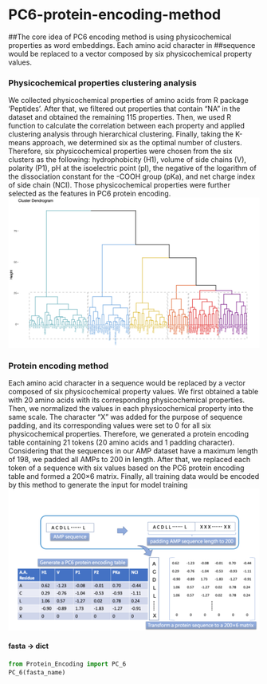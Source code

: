 # PC6-protein-encoding-method
##The core idea of PC6 encoding method is using physicochemical properties as word embeddings. Each amino acid character in ##sequence would be replaced to a vector composed by six physicochemical property values.

### Physicochemical properties clustering analysis
We collected physicochemical properties of amino acids from R package ‘Peptides’. After that, we filtered out properties that contain “NA” in the dataset and obtained the remaining 115 properties. Then, we used R function to calculate the correlation between each property and applied clustering analysis through hierarchical clustering. Finally, taking the K-means approach, we determined six as the optimal number of clusters. Therefore, six physicochemical properties were chosen from the six clusters as the following: hydrophobicity (H1), volume of side chains (V), polarity (P1), pH at the isoelectric point (pl), the negative of the logarithm of the dissociation constant for the -COOH group (pKa), and net charge index of side chain (NCI). Those physicochemical properties were further selected as the features in PC6 protein encoding. 
![image](PC6-cluster-pic.png)

### Protein encoding method
Each amino acid character in a sequence would be replaced by a vector composed of six physicochemical property values. We first obtained a table with 20 amino acids with its corresponding physicochemical properties. Then, we normalized the values in each physicochemical property into the same scale. The character “X” was added for the purpose of sequence padding, and its corresponding values were set to 0 for all six physicochemical properties. Therefore, we generated a protein encoding table containing 21 tokens (20 amino acids and 1 padding character). Considering that the sequences in our AMP dataset have a maximum length of 198, we padded all AMPs to 200 in length. After that, we replaced each token of a sequence with six values based on the PC6 protein encoding table and formed a 200×6 matrix. Finally, all training data would be encoded by this method to generate the input for model training
![image](PC_6.png)


#### fasta -> dict
```python
from Protein_Encoding import PC_6
PC_6(fasta_name)
```
